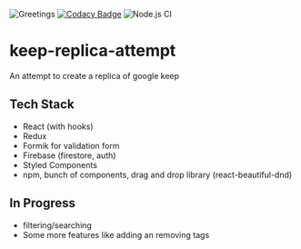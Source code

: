 ![Greetings](https://github.com/naivedeveloper95/keep-replica-attempt/workflows/Greetings/badge.svg)
[![Codacy Badge](https://api.codacy.com/project/badge/Grade/14d9d239c80243f18051bab239fd3cb6)](https://www.codacy.com/manual/naivedeveloper95/keep-replica-attempt?utm_source=github.com&amp;utm_medium=referral&amp;utm_content=naivedeveloper95/keep-replica-attempt&amp;utm_campaign=Badge_Grade) 
![Node.js CI](https://github.com/naivedeveloper95/keep-replica-attempt/workflows/Node.js%20CI/badge.svg)

# keep-replica-attempt

An attempt to create a replica of google keep


## Tech Stack

- React (with hooks)
- Redux
- Formik for validation form
- Firebase (firestore, auth)
- Styled Components
- npm, bunch of components, drag and drop library (react-beautiful-dnd)

## In Progress

- filtering/searching
- Some more features like adding an removing tags

